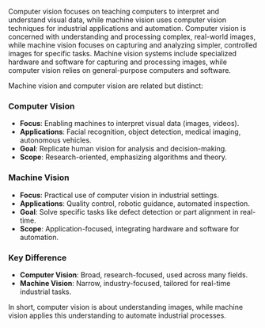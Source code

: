Computer vision focuses on teaching computers to interpret and understand visual data, while machine vision uses computer vision techniques for industrial applications and automation.
Computer vision is concerned with understanding and processing complex, real-world images, while machine vision focuses on capturing and analyzing simpler, controlled images for specific tasks.
Machine vision systems include specialized hardware and software for capturing and processing images, while computer vision relies on general-purpose computers and software.


Machine vision and computer vision are related but distinct:

### **Computer Vision**
- **Focus**: Enabling machines to interpret visual data (images, videos).
- **Applications**: Facial recognition, object detection, medical imaging, autonomous vehicles.
- **Goal**: Replicate human vision for analysis and decision-making.
- **Scope**: Research-oriented, emphasizing algorithms and theory.

### **Machine Vision**
- **Focus**: Practical use of computer vision in industrial settings.
- **Applications**: Quality control, robotic guidance, automated inspection.
- **Goal**: Solve specific tasks like defect detection or part alignment in real-time.
- **Scope**: Application-focused, integrating hardware and software for automation.

### **Key Difference**
- **Computer Vision**: Broad, research-focused, used across many fields.
- **Machine Vision**: Narrow, industry-focused, tailored for real-time industrial tasks.

In short, computer vision is about understanding images, while machine vision applies this understanding to automate industrial processes.
